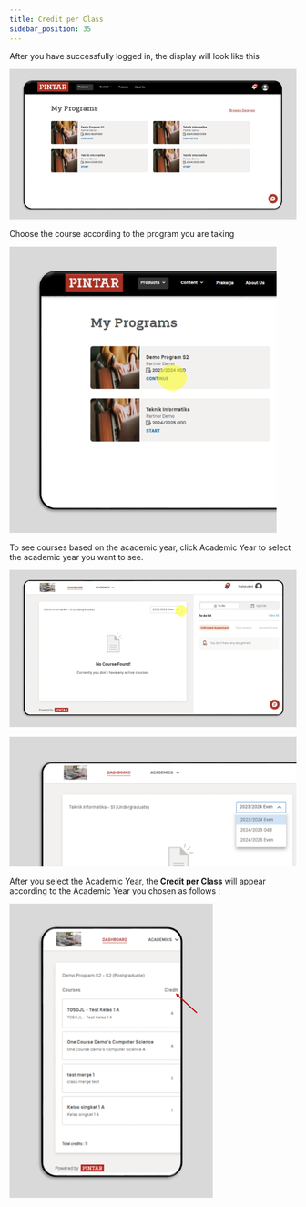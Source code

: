```yaml
---
title: Credit per Class
sidebar_position: 35
---
```

After you have successfully logged in, the display will look like this

![](/img/view-all-class-per-academic-year-1.eng.png)

Choose the course according to the program you are taking

![](/img/view-all-class-per-academic-year-2.eng.png)

To see courses based on the academic year, click Academic Year to select the academic year you want to see.

![](/img/view-all-class-per-academic-year-3.eng.png)

![](/img/view-all-class-per-academic-year-4.eng.png)

After you select the Academic Year, the **Credit per Class** will appear according to the Academic Year you chosen as follows :

![](/img/credit-per-class.eng.png)
